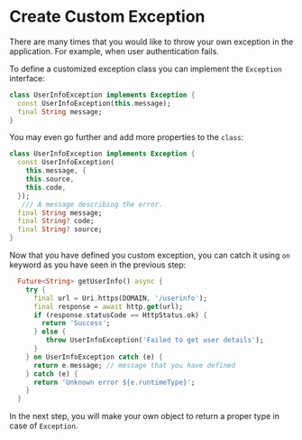 # Create Custom Exception

There are many times that you would like to throw your own exception in the application. For example, when user authentication fails.

To define a customized exception class you can implement the `Exception` interface:

```dart
class UserInfoException implements Exception {
  const UserInfoException(this.message);
  final String message;
}
```

You may even go further and add more properties to the `class`:

```dart
class UserInfoException implements Exception {
  const UserInfoException(
    this.message, {
    this.source,
    this.code,
  });
   /// A message describing the error.
  final String message;
  final String? code;
  final String? source;
}
```

Now that you have defined you custom exception, you can catch it using `on` keyword as you have seen in the previous step:

```dart
  Future<String> getUserInfo() async {
    try {
      final url = Uri.https(DOMAIN, '/userinfo');
      final response = await http.get(url);
      if (response.statusCode == HttpStatus.ok) {
        return 'Success';
      } else {
         throw UserInfoException('Failed to get user details');
      }
    } on UserInfoException catch (e) {
      return e.message; // message that you have defined
    } catch (e) {
      return 'Unknown error ${e.runtimeType}';
    }
  }
```

In the next step, you will make your own object to return a proper type in case of `Exception`.
